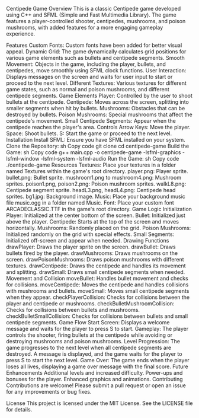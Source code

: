 Centipede Game
Overview
This is a classic Centipede game developed using C++ and SFML (Simple and Fast Multimedia Library). The game features a player-controlled shooter, centipedes, mushrooms, and poison mushrooms, with added features for a more engaging gameplay experience.

Features
Custom Fonts: Custom fonts have been added for better visual appeal.
Dynamic Grid: The game dynamically calculates grid positions for various game elements such as bullets and centipede segments.
Smooth Movement: Objects in the game, including the player, bullets, and centipedes, move smoothly using SFML clock functions.
User Interaction: Displays messages on the screen and waits for user input to start or proceed to the next level.
Different Textures: Various textures for different game states, such as normal and poison mushrooms, and different centipede segments.
Game Elements
Player: Controlled by the user to shoot bullets at the centipede.
Centipede: Moves across the screen, splitting into smaller segments when hit by bullets.
Mushrooms: Obstacles that can be destroyed by bullets.
Poison Mushrooms: Special mushrooms that affect the centipede's movement.
Small Centipede Segments: Appear when the centipede reaches the player's area.
Controls
Arrow Keys: Move the player.
Space: Shoot bullets.
S: Start the game or proceed to the next level.
Installation
Install SFML: Ensure you have SFML installed on your system.
Clone the Repository:
sh
Copy code
git clone <repository-url>
cd centipede-game
Build the Game:
sh
Copy code
g++ main.cpp -o centipede-game -lsfml-graphics -lsfml-window -lsfml-system -lsfml-audio
Run the Game:
sh
Copy code
./centipede-game
Resources
Textures: Place your textures in a folder named Textures within the game's root directory.
player.png: Player sprite.
bullet.png: Bullet sprite.
mushroom1.png to mushroom4.png: Mushroom sprites.
poison1.png, poison2.png: Poison mushroom sprites.
walkL8.png: Centipede segment sprite.
headL3.png, headL4.png: Centipede head sprites.
bg1.jpg: Background image.
Music: Place your background music file music.ogg in a folder named Music.
Font: Place your custom font ARCADECLASSIC.TTF in the game's root directory.
Game Logic
Initialization
Player: Initialized at the center bottom of the screen.
Bullet: Initialized just above the player.
Centipede: Starts at the top of the screen and moves horizontally.
Mushrooms: Randomly placed on the grid.
Poison Mushrooms: Initialized randomly on the grid with special effects.
Small Segments: Initialized off-screen and appear when needed.
Drawing Functions
drawPlayer: Draws the player sprite on the screen.
drawBullet: Draws bullets fired by the player.
drawMushrooms: Draws mushrooms on the screen.
drawPoisonMushrooms: Draws poison mushrooms with different textures.
drawCentipede: Draws the centipede and handles its movement and splitting.
drawSmall: Draws small centipede segments when needed.
Movement and Collision
moveBullet: Handles bullet movement and checks for collisions.
moveCentipede: Moves the centipede and handles collisions with mushrooms and bullets.
moveSmall: Moves small centipede segments when they appear.
checkPlayerCollision: Checks for collisions between the player and centipede or mushrooms.
checkBulletMushroomCollision: Checks for collisions between bullets and mushrooms.
checkBulletSmallCollision: Checks for collisions between bullets and small centipede segments.
Game Flow
Start Screen: Displays a welcome message and waits for the player to press S to start.
Gameplay: The player controls the shooter, firing bullets at the centipede while avoiding or destroying mushrooms and poison mushrooms.
Level Progression: The game progresses to the next level when all centipede segments are destroyed. A message is displayed, and the game waits for the player to press S to start the next level.
Game Over: The game ends when the player loses all lives, displaying a game over message with the final score.
Future Enhancements
Additional levels and increased difficulty.
Power-ups and bonuses for the player.
Enhanced graphics and animations.
Contributing
Contributions are welcome! Please submit a pull request or open an issue for any improvements or bug fixes.

License
This project is licensed under the MIT License. See the LICENSE file for details.

